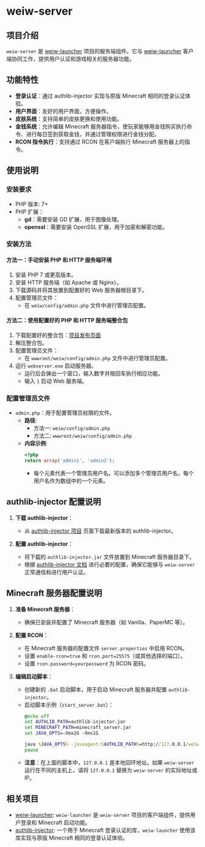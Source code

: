 # weiw-server

## 项目介绍

`weiw-server` 是 [weiw-launcher](https://github.com/laozhi-1993/weiw-launcher) 项目的服务端组件。它与 [weiw-launcher](https://github.com/laozhi-1993/weiw-launcher) 客户端协同工作，提供用户认证和游戏相关的服务器功能。

## 功能特性

- **登录认证**：通过 authlib-injector 实现与原版 Minecraft 相同的登录认证体验。
- **用户界面**：友好的用户界面，方便操作。
- **皮肤系统**：支持简单的皮肤更换和使用功能。
- **金钱系统**：允许编辑 Minecraft 服务器指令，使玩家能够用金钱购买执行命令、进行每日签到获取金钱，并通过管理权限进行金钱分配。
- **RCON 指令执行**：支持通过 RCON 在客户端执行 Minecraft 服务器上的指令。

## 使用说明

### 安装要求

- PHP 版本: 7+
- PHP 扩展：
  - **gd**：需要安装 GD 扩展，用于图像处理。
  - **openssl**：需要安装 OpenSSL 扩展，用于加密和解密功能。

### 安装方法

#### 方法一：手动安装 PHP 和 HTTP 服务端环境

1. 安装 PHP 7 或更高版本。
2. 安装 HTTP 服务端（如 Apache 或 Nginx）。
3. 下载源码并将其放置到配置好的 Web 服务器根目录下。
4. 配置管理员文件：
   - 在 `weiw/config/admin.php` 文件中进行管理员配置。

#### 方法二：使用配置好的 PHP 和 HTTP 服务端整合包

1. 下载配置好的整合包：[项目发布页面](https://github.com/laozhi-1993/weiw-server/releases)
2. 解压整合包。
3. 配置管理员文件：
   - 在 `wwwroot/weiw/config/admin.php` 文件中进行管理员配置。
4. 运行 `webserver.exe` 启动服务器。
   - 运行后会弹出一个窗口，输入数字并按回车执行相应功能。
   - 输入 `1` 启动 Web 服务端。

### 配置管理员文件

- `admin.php`：用于配置管理员权限的文件。
  - **路径**:
    - 方法一: `weiw/config/admin.php`
    - 方法二: `wwwroot/weiw/config/admin.php`
  - **内容示例**:
    ```php
    <?php
    return array('admin1', 'admin2');
    ```
    - 每个元素代表一个管理员用户名。可以添加多个管理员用户名，每个用户名作为数组中的一个元素。

## authlib-injector 配置说明

1. **下载 authlib-injector**：
   - 从 [authlib-injector 项目](https://github.com/authlib-injector/authlib-injector) 页面下载最新版本的 authlib-injector。

2. **配置 authlib-injector**：
   - 将下载的 `authlib-injector.jar` 文件放置到 Minecraft 服务器目录下。
   - 根据 [authlib-injector 文档](https://github.com/authlib-injector/authlib-injector#readme) 进行必要的配置，确保它能够与 `weiw-server` 正常通信和进行用户认证。

## Minecraft 服务器配置说明

1. **准备 Minecraft 服务器**：
   - 确保已安装并配置了 Minecraft 服务器（如 Vanilla、PaperMC 等）。

2. **配置 RCON**：
   - 在 Minecraft 服务器的配置文件 `server.properties` 中启用 RCON。
   - 设置 `enable-rcon=true` 和 `rcon.port=25575`（或其他选择的端口）。
   - 设置 `rcon.password=yourpassword` 为 RCON 密码。

3. **编辑启动脚本**：
   - 创建新的 `.bat` 启动脚本，用于启动 Minecraft 服务器并配置 `authlib-injector`。
   - 启动脚本示例（`start_server.bat`）：
     ```bat
     @echo off
     set AUTHLIB_PATH=authlib-injector.jar
     set MINECRAFT_PATH=minecraft_server.jar
     set JAVA_OPTS=-Xmx2G -Xms1G

     java %JAVA_OPTS% -javaagent:%AUTHLIB_PATH%=http://127.0.0.1/weiw/index_auth.php -jar %MINECRAFT_PATH%
     pause
     ```
   - **注意**：在上面的脚本中，`127.0.0.1` 是本地回环地址。如果 `weiw-server` 运行在不同的主机上，请将 `127.0.0.1` 替换为 `weiw-server` 的实际地址或 IP。

## 相关项目

- [weiw-launcher](https://github.com/laozhi-1993/weiw-launcher): `weiw-launcher` 是 `weiw-server` 项目的客户端组件，提供用户登录和 Minecraft 启动功能。
- [authlib-injector](https://github.com/yushijinhun/authlib-injector): 一个用于 Minecraft 登录认证的库，`weiw-launcher` 使用该库实现与原版 Minecraft 相同的登录认证体验。
